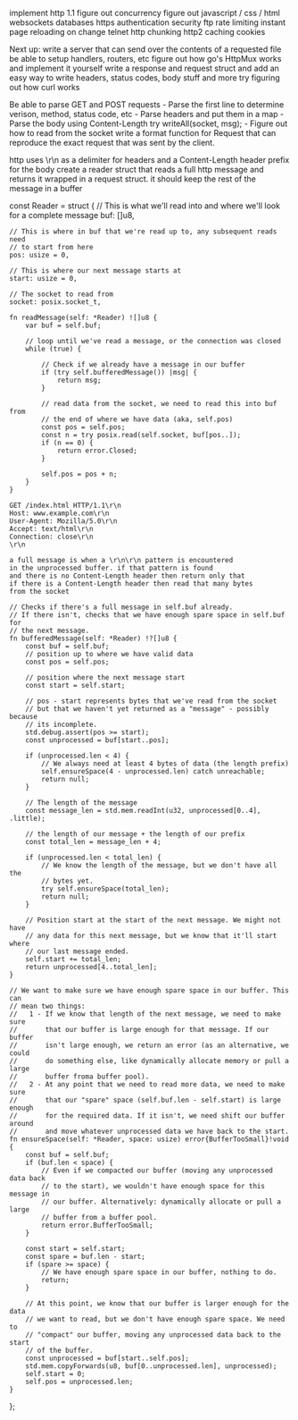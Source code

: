 implement http 1.1
figure out concurrency
figure out javascript / css / html
websockets
databases
https
authentication
security
ftp
rate limiting
instant page reloading on change
telnet
http chunking
http2
caching
cookies

Next up:
    write a server that can send over the contents of a requested file
    be able to setup handlers, routers, etc
    figure out how go's HttpMux works and implement it yourself
    write a response and request struct and add an easy way to 
    write headers, status codes, body stuff and more
    try figuring out how curl works

Be able to parse GET and POST requests
    - Parse the first line to determine verison, method, status code, etc
    - Parse headers and put them in a map
    - Parse the body using Content-Length
    try writeAll(socket, msg);
    - Figure out how to read from the socket
    write a format function for Request that can reproduce the exact
    request that was sent by the client.

http uses \r\n as a delimiter for headers and a Content-Length header prefix for the body
create a reader struct that reads a full http message and returns it
wrapped in a request struct. it should keep the rest of the message in a buffer


const Reader = struct {
    // This is what we'll read into and where we'll look for a complete message
    buf: []u8,

    // This is where in buf that we're read up to, any subsequent reads need
    // to start from here
    pos: usize = 0,

    // This is where our next message starts at
    start: usize = 0,

    // The socket to read from
    socket: posix.socket_t,

    fn readMessage(self: *Reader) ![]u8 {
        var buf = self.buf;

        // loop until we've read a message, or the connection was closed
        while (true) {

            // Check if we already have a message in our buffer
            if (try self.bufferedMessage()) |msg| {
                return msg;
            }

            // read data from the socket, we need to read this into buf from
            // the end of where we have data (aka, self.pos)
            const pos = self.pos;
            const n = try posix.read(self.socket, buf[pos..]);
            if (n == 0) {
                return error.Closed;
            }

            self.pos = pos + n;
        }
    }

    GET /index.html HTTP/1.1\r\n
    Host: www.example.com\r\n
    User-Agent: Mozilla/5.0\r\n
    Accept: text/html\r\n
    Connection: close\r\n
    \r\n

    a full message is when a \r\n\r\n pattern is encountered
    in the unprocessed buffer. if that pattern is found
    and there is no Content-Length header then return only that
    if there is a Content-Length header then read that many bytes
    from the socket

    // Checks if there's a full message in self.buf already.
    // If there isn't, checks that we have enough spare space in self.buf for
    // the next message.
    fn bufferedMessage(self: *Reader) !?[]u8 {
        const buf = self.buf;
        // position up to where we have valid data
        const pos = self.pos;

        // position where the next message start
        const start = self.start;

        // pos - start represents bytes that we've read from the socket
        // but that we haven't yet returned as a "message" - possibly because
        // its incomplete.
        std.debug.assert(pos >= start);
        const unprocessed = buf[start..pos];

        if (unprocessed.len < 4) {
            // We always need at least 4 bytes of data (the length prefix)
            self.ensureSpace(4 - unprocessed.len) catch unreachable;
            return null;
        }

        // The length of the message
        const message_len = std.mem.readInt(u32, unprocessed[0..4], .little);

        // the length of our message + the length of our prefix
        const total_len = message_len + 4;

        if (unprocessed.len < total_len) {
            // We know the length of the message, but we don't have all the
            // bytes yet.
            try self.ensureSpace(total_len);
            return null;
        }

        // Position start at the start of the next message. We might not have
        // any data for this next message, but we know that it'll start where
        // our last message ended.
        self.start += total_len;
        return unprocessed[4..total_len];
    }

    // We want to make sure we have enough spare space in our buffer. This can
    // mean two things:
    //   1 - If we know that length of the next message, we need to make sure
    //       that our buffer is large enough for that message. If our buffer
    //       isn't large enough, we return an error (as an alternative, we could
    //       do something else, like dynamically allocate memory or pull a large
    //       buffer froma buffer pool).
    //   2 - At any point that we need to read more data, we need to make sure
    //       that our "spare" space (self.buf.len - self.start) is large enough
    //       for the required data. If it isn't, we need shift our buffer around
    //       and move whatever unprocessed data we have back to the start.
    fn ensureSpace(self: *Reader, space: usize) error{BufferTooSmall}!void {
        const buf = self.buf;
        if (buf.len < space) {
            // Even if we compacted our buffer (moving any unprocessed data back
            // to the start), we wouldn't have enough space for this message in
            // our buffer. Alternatively: dynamically allocate or pull a large
            // buffer from a buffer pool.
            return error.BufferTooSmall;
        }

        const start = self.start;
        const spare = buf.len - start;
        if (spare >= space) {
            // We have enough spare space in our buffer, nothing to do.
            return;
        }

        // At this point, we know that our buffer is larger enough for the data
        // we want to read, but we don't have enough spare space. We need to
        // "compact" our buffer, moving any unprocessed data back to the start
        // of the buffer.
        const unprocessed = buf[start..self.pos];
        std.mem.copyForwards(u8, buf[0..unprocessed.len], unprocessed);
        self.start = 0;
        self.pos = unprocessed.len;
    }
};
